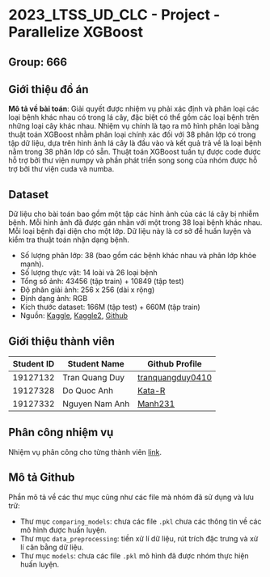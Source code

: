 # 2023_LTSS_UD_CLC - Project - Parallelize XGBoost
## Group: 666

## Giới thiệu đồ án 
<b>Mô tả về bài toán</b>: Giải quyết được nhiệm vụ phải xác định và phân loại các loại bệnh khác nhau có trong lá cây, đặc biệt có thể gồm các loại bệnh trên những loại cây khác nhau. Nhiệm vụ chính là tạo ra mô hình phân loại bằng thuật toán XGBoost nhằm phân loại chính xác đối với 38 phân lớp có trong tập dữ liệu, dựa trên hình ảnh lá cây là đầu vào và kết quả trả về là loại bệnh nằm trong 38 phân lớp có sẵn. Thuật toán XGBoost tuần tự được code được hỗ trợ bởi thư viện numpy và phần phát triển song song của nhóm được hỗ trợ bởi thư viện cuda và numba.

## Dataset 
Dữ liệu cho bài toán bao gồm một tập các hình ảnh của các lá cây bị nhiễm bệnh. Mỗi hình ảnh đã được gán nhãn với một trong 38 loại bệnh khác nhau. Mỗi loại bệnh đại diện cho một lớp. Dữ liệu này là cơ sở để huấn luyện và kiểm tra thuật toán nhận dạng bệnh.
- Số lượng phân lớp: 38 (bao gồm các bệnh khác nhau và phân lớp khỏe mạnh).
- Số lượng thực vật: 14 loài và 26 loại bệnh
- Tổng số ảnh: 43456 (tập train) + 10849 (tập test)
- Độ phân giải ảnh: 256 x 256 (dài x rộng)
- Định dạng ảnh: RGB
- Kích thước dataset: 166M (tập test) + 660M (tập train)
- Nguồn: [Kaggle](https://www.kaggle.com/datasets/saroz014/plant-disease), [Kaggle2](https://www.kaggle.com/datasets/vipoooool/new-plant-diseases-dataset), [Github](https://github.com/spMohanty/PlantVillage-Dataset/tree/master/raw/color)

## Giới thiệu thành viên
| Student ID  | Student Name    | Github Profile |
| ----------- | -----------     | ----------- |
| 19127132    | Tran Quang Duy  |[tranquangduy0410](https://github.com/tranquangduy0410)|
| 19127328    | Do Quoc Anh     | [Kata-R](https://github.com/Kata-R) |
| 19127332    | Nguyen Nam Anh  |[Manh231](https://github.com/NguyenNamAnh-201)|

## Phân công nhiệm vụ
Nhiệm vụ phân công cho từng thành viên [link](https://docs.google.com/spreadsheets/d/15s2afOR2gVjnIMj73hI5pvIKmiFk8SmJ/edit?usp=sharing&ouid=104020213200031684849&rtpof=true&sd=true).

## Mô tả Github
Phần mô tả về các thư mục cũng như các file mà nhóm đã sử dụng và lưu trữ:
- Thư mục `comparing_models`: chưa các file `.pkl` chưa các thông tin về các mô hình được huấn luyện.
- Thư mục `data_preprocessing`: tiền xử lí dữ liệu, rút trích đặc trưng và xử lí cân bằng dữ liệu.
- Thư mục `models`: chưa các file `.pkl` mô hình đã được nhóm thực hiện huấn luyện.
